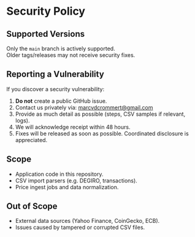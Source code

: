 # Security Policy

## Supported Versions
Only the `main` branch is actively supported.  
Older tags/releases may not receive security fixes.

## Reporting a Vulnerability
If you discover a security vulnerability:

1. **Do not** create a public GitHub issue.
2. Contact us privately via: marcvdcrommert@gmail.com
3. Provide as much detail as possible (steps, CSV samples if relevant, logs).
4. We will acknowledge receipt within 48 hours.
5. Fixes will be released as soon as possible. Coordinated disclosure is appreciated.

## Scope
- Application code in this repository.
- CSV import parsers (e.g. DEGIRO, transactions).
- Price ingest jobs and data normalization.

## Out of Scope
- External data sources (Yahoo Finance, CoinGecko, ECB).
- Issues caused by tampered or corrupted CSV files.
